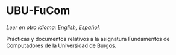 # UBU-FuCom
*Leer en otro idioma: [English](https://github.com/rorik/UBU-FuCom/tree/master), [Español](https://github.com/rorik/UBU-FuCom/tree/master-es).*

Prácticas y documentos relativos a la asignatura Fundamentos de Computadores de la Universidad de Burgos.